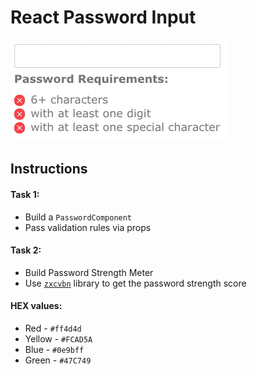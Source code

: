 # React Password Input

![](https://raw.githubusercontent.com/christineurban/react-password-input/master/src/demo.gif)
## Instructions

#### Task 1:

-   Build a  `PasswordComponent`
-   Pass validation rules via props

#### Task 2:

-   Build Password Strength Meter
-   Use  [`zxcvbn`](https://github.com/dropbox/zxcvbn)  library to get the password strength score

#### HEX values:

-   Red -  `#ff4d4d`
-   Yellow -  `#FCAD5A`
-   Blue -  `#0e9bff`
-   Green -  `#47C749`
